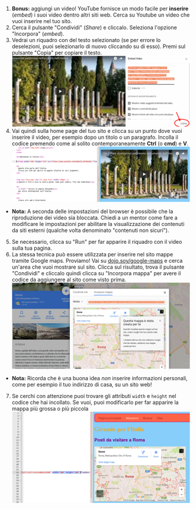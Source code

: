 1. **Bonus:** aggiungi un video! YouTube fornisce un modo facile per **inserire** (_embed_) i suoi video dentro altri siti web. Cerca su Youtube un video che vuoi inserire nel tuo sito. 
2. Cerca il pulsante "Condividi" (_Share_) e cliccalo. Seleziona l'opzione "Incorpora" (_embed_).
3. Vedrai un riquadro con del testo selezionato (se per errore lo deselezioni, puoi selezionarlo di nuovo cliccando su di esso). Premi sul pulsante "Copia" per copiare il testo.![](assets/EmbedYouTube.png)
4. Vai quindi sulla home page del tuo sito e clicca su un punto dove vuoi inserire il video, per esempio dopo un titolo o un paragrafo. Incolla il codice premendo come al solito contemporaneamente **Ctrl** \(o **cmd**\) e **V**. ![](assets/EmbedYouTube2.png)
 * **Nota:** A seconda delle impostazioni del browser è possibile che la riproduzione dei video sia bloccata. Chiedi a un mentor come fare a modificare le impostazioni per abilitare la visualizzazione dei contenuti da siti esterni (qualche volta denominato "contenuti non sicuri").
5. Se necessario, clicca su "Run" per far apparire il riquadro con il video sulla tua pagina.
6. La stessa tecnica può essere utilizzata per inserire nel sito mappe tramite Google maps. Proviamo! Vai su [dojo.soy/google-maps](http://dojo.soy/google-maps) e cerca un'area che vuoi mostrare sul sito. Clicca sul risultato, trova il pulsante "Condividi" e cliccalo quindi clicca su "Incorpora mappa" per avere il codice da aggiungere al sito come visto prima. ![](assets/EmbedGoogleMap.png)
 * **Nota:** Ricorda che è una buona idea _non_ inserire informazioni personali, come per esempio il tuo indirizzo di casa, su un sito web!
7. Se cerchi con attenzione puoi trovare gli attributi `width` e `height` nel codice che hai incollato. Se vuoi, puoi modificarlo per far apparire la mappa più grossa o più piccola ![](assets/EmbeddedGoogleMapCode.png)




